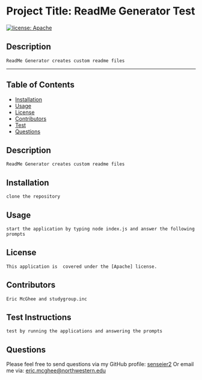 
    
    

# Project Title: ReadMe Generator Test
[![license: Apache](https://img.shields.io/badge/License-Apache_2.0-blue.svg)](https://opensource.org/licenses/Apache-2.0)
## Description
    ReadMe Generator creates custom readme files

- - - - -

## Table of Contents

* [Installation](#installation)
* [Usage](#usage)
* [License](#license)
* [Contributors](#contributors)
* [Test](#test)
* [Questions](#questions)

## Description
    ReadMe Generator creates custom readme files

## Installation
    clone the repository

## Usage
    start the application by typing node index.js and answer the following prompts

## License
    This application is  covered under the [Apache] license.

## Contributors
    Eric McGhee and studygroup.inc

## Test Instructions
    test by running the applications and answering the prompts

## Questions

Please feel free to send questions via my GitHub profile: [senseier2](https://github.com/senseier2)
Or email me via: eric.mcghee@northwestern.edu
    